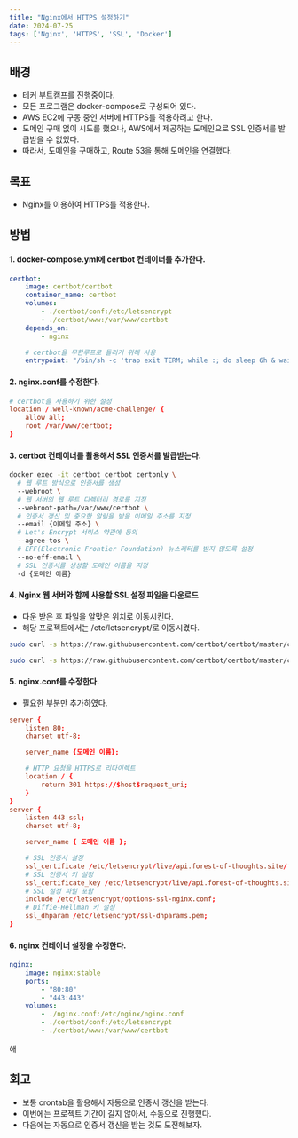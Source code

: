 ```yaml
---
title: "Nginx에서 HTTPS 설정하기"
date: 2024-07-25
tags: ['Nginx', 'HTTPS', 'SSL', 'Docker']
---
```


## 배경
- 테커 부트캠프를 진행중이다.
- 모든 프로그램은 docker-compose로 구성되어 있다.
- AWS EC2에 구동 중인 서버에 HTTPS를 적용하려고 한다.
- 도메인 구매 없이 시도를 했으나, AWS에서 제공하는 도메인으로 SSL 인증서를 발급받을 수 없었다.
- 따라서, 도메인을 구매하고, Route 53을 통해 도메인을 연결했다.

## 목표
- Nginx를 이용하여 HTTPS를 적용한다.

## 방법

#### 1. docker-compose.yml에 certbot 컨테이너를 추가한다.
```yml
certbot:
    image: certbot/certbot
    container_name: certbot
    volumes:
        - ./certbot/conf:/etc/letsencrypt
        - ./certbot/www:/var/www/certbot
    depends_on:
        - nginx

    # certbot을 무한루프로 돌리기 위해 사용
    entrypoint: "/bin/sh -c 'trap exit TERM; while :; do sleep 6h & wait $${!}; done;'"
```

#### 2. nginx.conf를 수정한다.
```conf
# certbot을 사용하기 위한 설정
location /.well-known/acme-challenge/ {
    allow all;
    root /var/www/certbot;
}
```

#### 3. certbot 컨테이너를 활용해서 SSL 인증서를 발급받는다.
```bash
docker exec -it certbot certbot certonly \
  # 웹 루트 방식으로 인증서를 생성
  --webroot \
  # 웹 서버의 웹 루트 디렉터리 경로를 지정
  --webroot-path=/var/www/certbot \
  # 인증서 갱신 및 중요한 알림을 받을 이메일 주소를 지정
  --email {이메일 주소} \
  # Let's Encrypt 서비스 약관에 동의
  --agree-tos \ 
  # EFF(Electronic Frontier Foundation) 뉴스레터를 받지 않도록 설정
  --no-eff-email \
  # SSL 인증서를 생성할 도메인 이름을 지정
  -d {도메인 이름}
```

#### 4. Nginx 웹 서버와 함께 사용할 SSL 설정 파일을 다운로드
- 다운 받은 후 파일을 알맞은 위치로 이동시킨다.
- 해당 프로젝트에서는 /etc/letsencrypt/로 이동시켰다.

```bash
sudo curl -s https://raw.githubusercontent.com/certbot/certbot/master/certbot-nginx/certbot_nginx/_internal/tls_configs/options-ssl-nginx.conf > "./options-ssl-nginx.conf"

sudo curl -s https://raw.githubusercontent.com/certbot/certbot/master/certbot/certbot/ssl-dhparams.pem > "./ssl-dhparams.pem"
```

#### 5. nginx.conf를 수정한다.
- 필요한 부분만 추가하였다.
```conf
server {
    listen 80;
    charset utf-8;

    server_name {도메인 이름};

    # HTTP 요청을 HTTPS로 리다이렉트
    location / {
        return 301 https://$host$request_uri;
    }
}
server {
    listen 443 ssl;
    charset utf-8;

    server_name { 도메인 이름 };

    # SSL 인증서 설정
    ssl_certificate /etc/letsencrypt/live/api.forest-of-thoughts.site/fullchain.pem;
    # SSL 인증서 키 설정
    ssl_certificate_key /etc/letsencrypt/live/api.forest-of-thoughts.site/privkey.pem;
    # SSL 설정 파일 포함
    include /etc/letsencrypt/options-ssl-nginx.conf;
    # Diffie-Hellman 키 설정
    ssl_dhparam /etc/letsencrypt/ssl-dhparams.pem;
}
```

#### 6. nginx 컨테이너 설정을 수정한다.
```yml
nginx:
    image: nginx:stable
    ports:
        - "80:80"
        - "443:443"
    volumes:
        - ./nginx.conf:/etc/nginx/nginx.conf
        - ./certbot/conf:/etc/letsencrypt
        - ./certbot/www:/var/www/certbot
```
해
## 회고
- 보통 crontab을 활용해서 자동으로 인증서 갱신을 받는다.
- 이번에는 프로젝트 기간이 길지 않아서, 수동으로 진행했다.
- 다음에는 자동으로 인증서 갱신을 받는 것도 도전해보자.
